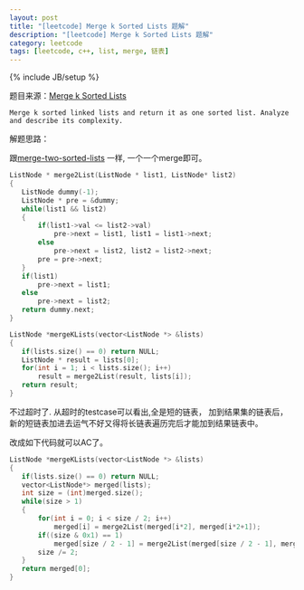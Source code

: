 ```yaml
---
layout: post
title: "[leetcode] Merge k Sorted Lists 题解"
description: "[leetcode] Merge k Sorted Lists 题解"
category: leetcode 
tags: [leetcode, c++, list, merge, 链表]
---
```

{% include JB/setup %}


题目来源：[Merge k Sorted Lists](https://oj.leetcode.com/problems/merge-k-sorted-lists/)

>
	Merge k sorted linked lists and return it as one sorted list. Analyze and describe its complexity.
	
解题思路：

跟[merge-two-sorted-lists](http://tl3shi.github.io/leetcode/merge-two-sorted-lists.html) 一样, 一个一个merge即可。

```cpp
ListNode * merge2List(ListNode * list1, ListNode* list2)
{
   ListNode dummy(-1);
   ListNode * pre = &dummy;
   while(list1 && list2)
   {
       if(list1->val <= list2->val)
           pre->next = list1, list1 = list1->next;
       else
           pre->next = list2, list2 = list2->next;
       pre = pre->next;
   }
   if(list1)
       pre->next = list1;
   else
       pre->next = list2;
   return dummy.next;
}

ListNode *mergeKLists(vector<ListNode *> &lists) 
{
   if(lists.size() == 0) return NULL;
   ListNode * result = lists[0];
   for(int i = 1; i < lists.size(); i++)
       result = merge2List(result, lists[i]);
   return result;
}
```

不过超时了. 从超时的testcase可以看出,全是短的链表， 加到结果集的链表后，新的短链表加进去运气不好又得将长链表遍历完后才能加到结果链表中。

改成如下代码就可以AC了。
```cpp
ListNode *mergeKLists(vector<ListNode *> &lists) 
{
   if(lists.size() == 0) return NULL;
   vector<ListNode*> merged(lists);
   int size = (int)merged.size();
   while(size > 1)
   {
       for(int i = 0; i < size / 2; i++)
           merged[i] = merge2List(merged[i*2], merged[i*2+1]);
       if((size & 0x1) == 1)
           merged[size / 2 - 1] = merge2List(merged[size / 2 - 1], merged[size-1]);
       size /= 2;
   }
   return merged[0];
}
```
